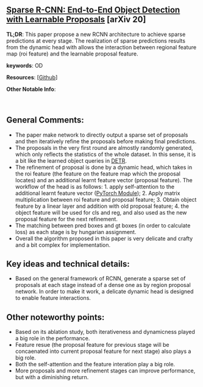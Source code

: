 [Sparse R-CNN: End-to-End Object Detection with Learnable Proposals](https://arxiv.org/pdf/2011.12450.pdf) [arXiv 20]
---------------	

__TL;DR__: This paper propose a new RCNN architecture to achieve sparse predictions at every stage. The realization of sparse predictions results from the dynamic head with allows the interaction between regional feature map (roi feature) and the learnable proposal feature. 

__keywords__: OD

__Resources__: [[Github](https://github.com/PeizeSun/SparseR-CNNt)] 

__Other Notable Info__: 

<br/>    

General Comments:
------
* The paper make network to directly output a sparse set of proposals and then iteratively refine the proposals before making final predictions.
* The proposals in the very first round are almostly randomly generated, which only reflects the statistics of the whole dataset. In this sense, it is a bit like the learned object queries in [DETR](https://arxiv.org/pdf/2005.12872.pdf). 
* The refinement of proposal is done by a dynamic head, which takes in the roi feature (the feature on the feature map which the proposal locates) and an additional learnt feature vector (proposal feature). The workflow of the head is as follows: 1. apply self-attention to the additional learnt feature vector ([PyTorch Module](https://pytorch.org/docs/stable/generated/torch.nn.MultiheadAttention.html)); 2. Apply matrix multiplication between roi feature and proposal feature; 3. Obtain object feature by a linear layer and addition with old proposal feature; 4. the object feature will be used for cls and reg, and also used as the new proposal feature for the next refinement. 
* The matching between pred boxes and gt boxes (in order to calculate loss) as each stage is by hungarian assignment.
* Overall the algorithm proposed in this paper is very delicate and crafty and a bit complex for implementation.


Key ideas and technical details:
------
* Based on the general framework of RCNN, generate a sparse set of proposals at each stage instead of a dense one as by region proposal network. In order to make it work, a delicate dynamic head is designed to enable feature interactions.

Other noteworthy points:
------
* Based on its ablation study, both iterativeness and dynamicness played a big role in the performance.
* Feature resue (the proposal feature for previous stage will be concaenated into current proposal feature for next stage) also plays a big role.
* Both the self-attention and the feature interation play a big role.
* More proposals and more refinement stages can improve performance, but with a diminishing return.


